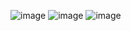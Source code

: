 ![image](https://github.com/user-attachments/assets/02021330-f726-4fe8-ab0c-8ef68de624bd)
![image](https://github.com/user-attachments/assets/cf66b055-0bd7-4097-a50f-4a76951be7d6)
![image](https://github.com/user-attachments/assets/15818860-2645-4350-8836-ba38f4119c5b)

